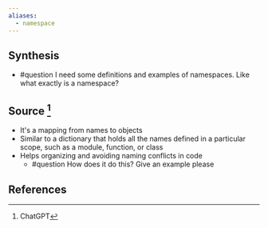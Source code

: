 ```yaml
---
aliases:
  - namespace
---
```

## Synthesis
- #question I need some definitions and examples of namespaces. Like what exactly is a namespace? 
## Source [^1]
- It's a mapping from names to objects
- Similar to a dictionary that holds all the names defined in a particular scope, such as a module, function, or class
- Helps organizing and avoiding naming conflicts in code
	- #question How does it do this? Give an example please
## References

[^1]: ChatGPT